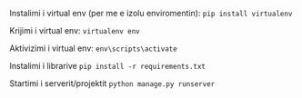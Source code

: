 Instalimi i virtual env (per me e izolu enviromentin):
`pip install virtualenv`

Krijimi i virtual env:
`virtualenv env`

Aktivizimi i virtual env:
`env\scripts\activate`

Instalimi i librarive
`pip install -r requirements.txt`

Startimi i serverit/projektit
`python manage.py runserver`
